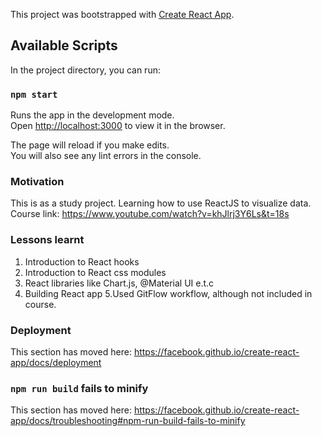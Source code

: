 This project was bootstrapped with [Create React App](https://github.com/facebook/create-react-app).

## Available Scripts

In the project directory, you can run:

### `npm start`

Runs the app in the development mode.<br />
Open [http://localhost:3000](http://localhost:3000) to view it in the browser.

The page will reload if you make edits.<br />
You will also see any lint errors in the console.

### Motivation
This is as a study project. Learning how to use ReactJS to visualize data.
Course link: https://www.youtube.com/watch?v=khJlrj3Y6Ls&t=18s

### Lessons learnt
1. Introduction to React hooks
2. Introduction to React css modules
3. React libraries like Chart.js, @Material UI e.t.c
4. Building React app
5.Used GitFlow workflow, although not included in course.

### Deployment

This section has moved here: https://facebook.github.io/create-react-app/docs/deployment

### `npm run build` fails to minify

This section has moved here: https://facebook.github.io/create-react-app/docs/troubleshooting#npm-run-build-fails-to-minify
